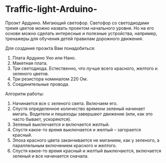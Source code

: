 # Traffic-light-Arduino-
Проэкт Ардуино. Мигающий светофор. 
Светофор со светодиодами тремя цветов можно назвать проектом начального уровня. 
Но на его основе можно сделать интересные и полезные устройства, например, тренажеры для обучения детей правилам дорожного движения.

Для создания проэкта Вам понадобиться:
1. Плата Ардуино Уно или Нано.
2. Макетная плата.
3. Три светодиода. Естественно, что лучше всего красного, желтого и зеленого цветов.
4. Три резистора номиналом 220 Ом.
5. Соединительные провода.

Алгоритм работы:
1. Начинается все с зеленого света. Включаем его.
2. Спустя определенное количество времени зеленый начинает мигать. Водители и пешеходы завершают движение (или, как это часто бывает, ускоряются).
3. Зеленый выключается и включается желтый.
4. Спустя какое-то время выключается и желтый – загорается красный.
5. Эпоха красного цвета заканчивается не миганием, как у зеленого, а параллельным включением красного и желтого.
6. Спустя какое-то время красный и желтый выключаются, включается зеленый и все начинается сначала.
